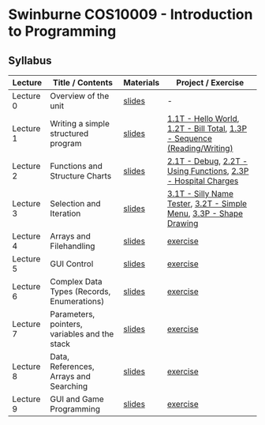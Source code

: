 # Swinburne COS10009 - Introduction to Programming

## Syllabus

| Lecture                                                           | Title / Contents     | Materials                                                                | Project / Exercise                                      |
| ----------------------------------------------------------------- | -------------------- | ------------------------------------------------------------------------ | ------------------------------------------------------- |
| Lecture 0 | Overview of the unit | [slides](lectures/Lecture_0.pdf) | -                                                      |
| Lecture 1 | Writing a simple structured program      | [slides](lectures/Lecture_1.pdf) | [1.1T - Hello World](projects/1.1T-Hello_World), [1.2T - Bill Total](projects/1.2T-Desk_Check), [1.3P - Sequence (Reading/Writing)](projects/1.3P-Sequence) |
| Lecture 2 | Functions and Structure Charts  | [slides](lectures/Lecture_2.pdf) | [2.1T - Debug](projects/2.1T-Debug), [2.2T - Using Functions](projects/2.2T-Functions), [2.3P - Hospital Charges](projects/2.3P-Hospital_Charges) |
| Lecture 3 | Selection and Iteration        | [slides](lectures/lecture_3.pdf) | [3.1T - Silly Name Tester](projects/3.1T-Silly_Name_Tester), [3.2T - Simple Menu](projects/3.2T-Simple_Menu), [3.3P - Shape Drawing](projects/3.3P-Shape_Drawing) |
| Lecture 4 | Arrays and Filehandling         | [slides](lectures/lecture_4.pdf) | [exercise](Lectures/Lecture4/exercises4) |
| Lecture 5 | GUI Control         | [slides](lectures/lecture_5.pdf) | [exercise](Lectures/Lecture4/exercises4)                |
| Lecture 6 | Complex Data Types (Records, Enumerations)         | [slides](lectures/lecture_6.pdf) | [exercise](Lectures/Lecture4/exercises4)                |
| Lecture 7 | Parameters, pointers, variables and the stack        | [slides](lectures/lecture_7.pdf) | [exercise](Lectures/Lecture4/exercises4)                |
| Lecture 8 | Data, References, Arrays and Searching         | [slides](lectures/lecture_8.pdf) | [exercise](Lectures/Lecture4/exercises4)                |
| Lecture 9 | GUI and Game Programming        | [slides](lectures/lecture_9.pdf) | [exercise](Lectures/Lecture4/exercises4)                |
